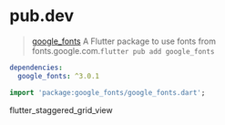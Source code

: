 # pub.dev

> [google_fonts](https://pub.dev/packages/google_fonts/install) A Flutter package to use fonts from fonts.google.com.`flutter pub add google_fonts`

```yaml
dependencies:
  google_fonts: ^3.0.1
```

```dart
import 'package:google_fonts/google_fonts.dart';
```

flutter_staggered_grid_view
